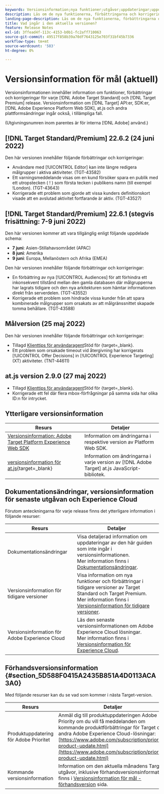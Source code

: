 ```yaml
---
keywords: Versionsinformation;nya funktioner;utgåvor;uppdateringar;uppdatering;release;förbättring;förbättringar;korrigeringar;felkorrigeringar;uppdateringar
description: Läs om de nya funktionerna, förbättringarna och korrigeringarna i den aktuella versionen av [!DNL Adobe Target], inklusive SDK, API:er och JavaScript-bibliotek.
landing-page-description: Läs om de nya funktionerna, förbättringarna och korrigeringarna i den aktuella versionen av [!DNL Adobe Target].
title: Vad ingår i den aktuella versionen?
feature: Release Notes
exl-id: 3ffead4f-113c-4153-b0b1-fc2aff710063
source-git-commit: 49517f858b39a70df7643125e703f31bf45b7336
workflow-type: tm+mt
source-wordcount: '583'
ht-degree: 0%

---
```


# Versionsinformation för mål (aktuell)

Versionsinformationen innehåller information om funktioner, förbättringar och korrigeringar för varje [!DNL Adobe Target Standard] och [!DNL Target Premium] release. Versionsinformation om [!DNL Target] API:er, SDK:er, [!DNL Adobe Experience Platform Web SDK], at.js och andra plattformsändringar ingår också, i tillämpliga fall.

(Utgivningsnumren inom parentes är för interna [!DNL Adobe] använd.)

## [!DNL Target Standard/Premium] 22.6.2 (24 juni 2022)

Den här versionen innehåller följande förbättringar och korrigeringar:

* Användare med [!UICONTROL Editor] kan inte längre redigera målgrupper i aktiva aktiviteter. (TGT-43582)
* Ett varningsmeddelande visas om en kund försöker spara en publik med ett utropstecken ( ! ) som första tecken i publikens namn (till exempel !London). (TGT-43643)
* Korrigerade ett problem som gjorde att vissa kunders definitionskort visade att en avslutad aktivitet fortfarande är aktiv. (TGT-43527)

## [!DNL Target Standard/Premium] 22.6.1 (stegvis frisättning: 7-9 juni 2022)

Den här versionen kommer att vara tillgänglig enligt följande uppdelade schema:

* **7 juni**: Asien-Stillahavsområdet (APAC)
* **8 juni**: Amerika
* **9 juni**: Europa, Mellanöstern och Afrika (EMEA)

Den här versionen innehåller följande förbättringar och korrigeringar:

* En förbättring av nya [!UICONTROL Audiences] för att förhindra ett inkonsekvent tillstånd mellan den gamla databasen där målgrupperna har lagrats tidigare och den nya arkitekturen som hämtar informationen direkt från serverdelen. (TGT-43552)
* Korrigerade ett problem som hindrade vissa kunder från att spara kombinerade målgrupper som orsakats av att målgränssnittet skapade tomma behållare. (TGT-43588)

## Målversion (25 maj 2022)

Den här versionen innehåller följande förbättringar och korrigeringar:

* Tillagd [Klienttips för användaragent](https://developer.adobe.com/target/implement/client-side/atjs/user-agent-and-client-hints/)Stöd för {target=_blank}.
* Ett problem som orsakade timeout vid återgivning har korrigerats [!UICONTROL Offer Decisions] in [!UICONTROL Experience Targeting] (XT) aktiviteter. (TNT-44611)

## at.js version 2.9.0 (27 maj 2022)

* Tillagd [Klienttips för användaragent](https://developer.adobe.com/target/implement/client-side/atjs/user-agent-and-client-hints/)Stöd för {target=_blank}.
* Korrigerade ett fel där flera mbox-förfrågningar på samma sida har olika ID:n för intrycket.

## Ytterligare versionsinformation

| Resurs | Detaljer |
|--- |--- |
| [Versionsinformation: Adobe Target Platform Experience Web SDK](https://experienceleague.adobe.com/docs/experience-platform/edge/release-notes.html?lang=en) | Information om ändringarna i respektive version av Platform Web SDK. |
| [versionsinformation för at.js](https://developer.adobe.com/target/implement/client-side/atjs/target-atjs-versions/){target=_blank} | Information om ändringarna i varje version av [!DNL Adobe Target] at.js JavaScript-bibliotek. |

## Dokumentationsändringar, versionsinformation för senaste utgåvan och Experience Cloud

Förutom anteckningarna för varje release finns det ytterligare information i följande resurser:

| Resurs | Detaljer |
|--- |--- |
| Dokumentationsändringar | Visa detaljerad information om uppdateringar av den här guiden som inte ingår i versionsinformationen.<br>Mer information finns i [Dokumentationsändringar](/help/main/r-release-notes/doc-change.md#reference_366123CF00994BACBBF9BBDF2C4D840C). |
| Versionsinformation för tidigare versioner | Visa information om nya funktioner och förbättringar i tidigare versioner av Target Standard och Target Premium.<br>Mer information finns i [Versionsinformation för tidigare versioner](/help/main/r-release-notes/release-notes-for-previous-releases.md). |
| Versionsinformation för Adobe Experience Cloud | Läs den senaste versionsinformationen om Adobe Experience Cloud lösningar.<br>Mer information finns i [Versionsinformation för Experience Cloud](https://experienceleague.adobe.com/docs/release-notes/experience-cloud/current.html). |

## Förhandsversionsinformation {#section_5D588F0415A2435B851A4D0113ACA3A0}

Med följande resurser kan du se vad som kommer i nästa Target-version.

| Resurs | Detaljer |
|--- |--- |
| Produktuppdatering för Adobe Prioritet | Anmäl dig till produktuppdateringen Adobe Priority om du vill få meddelanden om kommande produktförbättringar för Target och andra Adobe Experience Cloud-lösningar:<br>[https://www.adobe.com/subscription/priority-product-update.html](https://www.adobe.com/subscription/priority-product-update.html) |
| Kommande versionsinformation | Information om den aktuella månadens Target-utgåvor, inklusive förhandsversionsinformation, finns i [Versionsinformation för mål - förhandsversion](/help/main/r-release-notes/target-release-notes.md) sida. |
